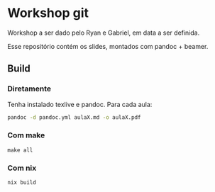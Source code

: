 # Workshop git

Workshop a ser dado pelo Ryan e Gabriel, em data a ser definida.

Esse repositório contém os slides, montados com pandoc + beamer.

## Build

### Diretamente

Tenha instalado texlive e pandoc. Para cada aula:

```bash
pandoc -d pandoc.yml aulaX.md -o aulaX.pdf
```

### Com make

```
make all
```

### Com nix

```
nix build
```

